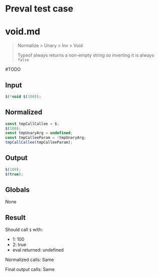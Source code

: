 # Preval test case

# void.md

> Normalize > Unary > Inv > Void
>
> Typeof always returns a non-empty string so inverting it is always `false`

#TODO

## Input

`````js filename=intro
$(!void $(100));
`````

## Normalized

`````js filename=intro
const tmpCallCallee = $;
$(100);
const tmpUnaryArg = undefined;
const tmpCalleeParam = !tmpUnaryArg;
tmpCallCallee(tmpCalleeParam);
`````

## Output

`````js filename=intro
$(100);
$(true);
`````

## Globals

None

## Result

Should call `$` with:
 - 1: 100
 - 2: true
 - eval returned: undefined

Normalized calls: Same

Final output calls: Same
